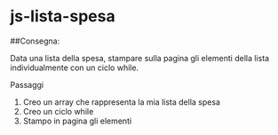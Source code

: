 # js-lista-spesa

##Consegna:

Data una lista della spesa, stampare sulla pagina gli elementi della lista individualmente con un ciclo while.

Passaggi
1. Creo un array che rappresenta la mia lista della spesa
2. Creo un ciclo while
3. Stampo in pagina gli elementi